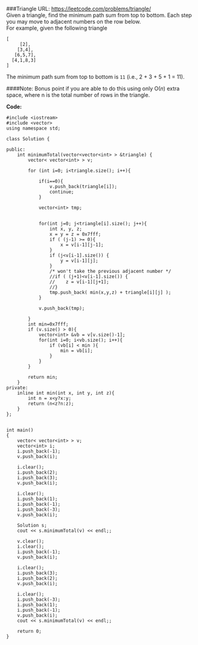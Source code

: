 ###Triangle
URL: https://leetcode.com/problems/triangle/</br>
Given a triangle, find the minimum path sum from top to bottom. Each step you may move to adjacent numbers on the row below.</br>
For example, given the following triangle

	[
	     [2],
	    [3,4],
	   [6,5,7],
	  [4,1,8,3]
	]

The minimum path sum from top to bottom is `11` (i.e., 2 + 3 + 5 + 1 = 11).

####Note:
Bonus point if you are able to do this using only O(_n_) extra space, where n is the total number of rows in the triangle.

__Code:__

	#include <iostream>
	#include <vector>
	using namespace std;

	class Solution {
	    
	public:
	    int minimumTotal(vector<vector<int> > &triangle) {
	        vector< vector<int> > v;
	        
	        for (int i=0; i<triangle.size(); i++){
	            
	            if(i==0){
	                v.push_back(triangle[i]);
	                continue;
	            }
	            
	            vector<int> tmp;
	            
	            
	            for(int j=0; j<triangle[i].size(); j++){
	                int x, y, z;
	                x = y = z = 0x7fff;
	                if ( (j-1) >= 0){
	                    x = v[i-1][j-1];
	                }
	                if (j<v[i-1].size()) {
	                    y = v[i-1][j];
	                }
	                /* won't take the previous adjacent number */
	                //if ( (j+1)<v[i-1].size()) {
	                //    z = v[i-1][j+1];
	                //}
	                tmp.push_back( min(x,y,z) + triangle[i][j] );
	            }
	            
	            v.push_back(tmp);
	            
	        }
	        int min=0x7fff;
	        if (v.size() > 0){
	            vector<int> &vb = v[v.size()-1];
	            for(int i=0; i<vb.size(); i++){
	                if (vb[i] < min ){
	                    min = vb[i];
	                }
	            }
	        }
	           
	        return min;
	    }
	private:
	    inline int min(int x, int y, int z){
	        int n = x<y?x:y;
	        return (n<z?n:z);
	    }
	};


	int main()
	{
	    vector< vector<int> > v;
	    vector<int> i;
	    i.push_back(-1);
	    v.push_back(i);
	    
	    i.clear();
	    i.push_back(2);
	    i.push_back(3);
	    v.push_back(i);

	    i.clear();
	    i.push_back(1);
	    i.push_back(-1);
	    i.push_back(-3);
	    v.push_back(i);

	    Solution s;
	    cout << s.minimumTotal(v) << endl;;
	    
	    v.clear();
	    i.clear();
	    i.push_back(-1);
	    v.push_back(i);
	    
	    i.clear();
	    i.push_back(3);
	    i.push_back(2);
	    v.push_back(i);

	    i.clear();
	    i.push_back(-3);
	    i.push_back(1);
	    i.push_back(-1);
	    v.push_back(i);
	    cout << s.minimumTotal(v) << endl;;

	    return 0;
	}